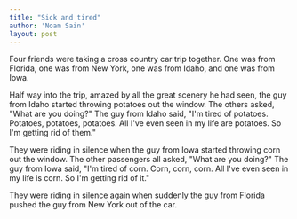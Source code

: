 ```yaml
---
title: "Sick and tired"
author: 'Noam Sain'
layout: post
---
```


Four friends were taking a cross country car trip together. One was from Florida, one was from New York, one was from Idaho, and one was from Iowa.

Half way into the trip, amazed by all the great scenery he had seen, the guy from Idaho started throwing potatoes out the window. The others asked, "What are you doing?" The guy from Idaho said, "I'm tired of potatoes. Potatoes, potatoes, potatoes. All I've even seen in my life are potatoes. So I'm getting rid of them."

They were riding in silence when the guy from Iowa started throwing corn out the window. The other passengers all asked, "What are you doing?" The guy from Iowa said, "I'm tired of corn. Corn, corn, corn. All I've even seen in my life is corn. So I'm getting rid of it."

They were riding in silence again when suddenly the guy from Florida pushed the guy from New York out of the car.